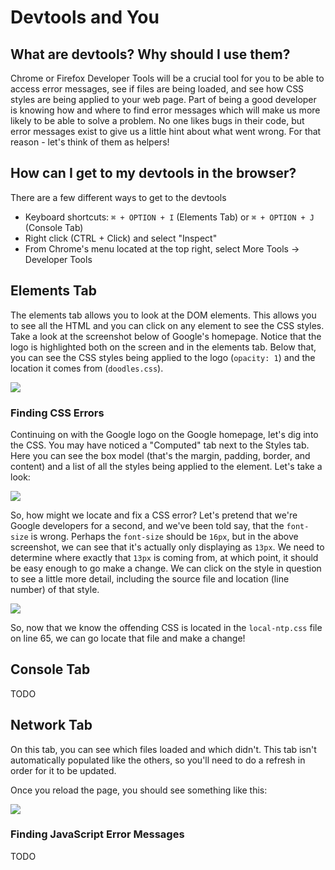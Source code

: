 # Devtools and You

## What are devtools? Why should I use them?

Chrome or Firefox Developer Tools will be a crucial tool for you to be able to access error messages, see if files are being loaded, and see how CSS styles are being applied to your web page. Part of being a good developer is knowing how and where to find error messages which will make us more likely to be able to solve a problem. No one likes bugs in their code, but error messages exist to give us a little hint about what went wrong. For that reason - let's think of them as helpers!

## How can I get to my devtools in the browser?

There are a few different ways to get to the devtools

* Keyboard shortcuts: `⌘ + OPTION + I` (Elements Tab) or `⌘ + OPTION + J` (Console Tab)
* Right click (CTRL + Click) and select "Inspect"
* From Chrome's menu located at the top right, select More Tools -> Developer Tools

## Elements Tab

The elements tab allows you to look at the DOM elements. This allows you to see all the HTML and you can click on any element to see the CSS styles. Take a look at the screenshot below of Google's homepage. Notice that the logo is highlighted both on the screen and in the elements tab. Below that, you can see the CSS styles being applied to the logo (`opacity: 1`) and the location it comes from (`doodles.css`).

![](https://res.cloudinary.com/briezh/image/upload/c_scale,w_780/v1583946640/Screen_Shot_2020-03-11_at_10.09.57_AM_oiagou.png)

### Finding CSS Errors

Continuing on with the Google logo on the Google homepage, let's dig into the CSS. You may have noticed a "Computed" tab next to the Styles tab. Here you can see the box model (that's the margin, padding, border, and content) and a list of all the styles being applied to the element. Let's take a look:

![](https://res.cloudinary.com/briezh/image/upload/c_scale,h_585/v1583947304/Screen_Shot_2020-03-11_at_10.21.09_AM_hrm9kv.png)

So, how might we locate and fix a CSS error? Let's pretend that we're Google developers for a second, and we've been told say, that the `font-size` is wrong. Perhaps the `font-size` should be `16px`, but in the above screenshot, we can see that it's actually only displaying as `13px`. We need to determine where exactly that `13px` is coming from, at which point, it should be easy enough to go make a change. We can click on the style in question to see a little more detail, including the source file and location (line number) of that style.

![](https://res.cloudinary.com/briezh/image/upload/c_scale,w_717/v1583947563/Screen_Shot_2020-03-11_at_10.25.37_AM_ive3qu.png)

So, now that we know the offending CSS is located in the `local-ntp.css` file on line 65, we can go locate that file and make a change!

## Console Tab

TODO

## Network Tab

On this tab, you can see which files loaded and which didn't. This tab isn't automatically populated like the others, so you'll need to do a refresh in order for it to be updated.

Once you reload the page, you should see something like this:

![](https://res.cloudinary.com/briezh/image/upload/c_scale,h_457/v1583948683/Screen_Shot_2020-03-11_at_10.44.08_AM_lmxa0d.png)
### Finding JavaScript Error Messages

TODO

